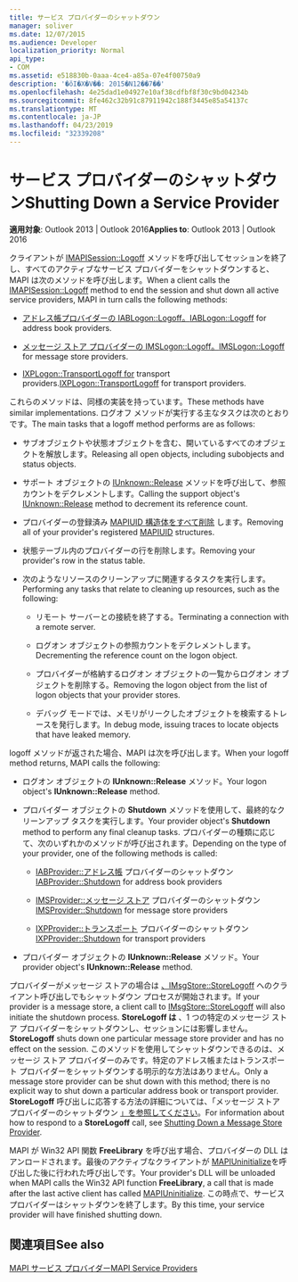 ```yaml
---
title: サービス プロバイダーのシャットダウン
manager: soliver
ms.date: 12/07/2015
ms.audience: Developer
localization_priority: Normal
api_type:
- COM
ms.assetid: e518830b-0aaa-4ce4-a85a-07e4f00750a9
description: '�ŏI�X�V��: 2015�N12��7��'
ms.openlocfilehash: 4e25dad1e04927e10af38cdfbf8f30c9bd04234b
ms.sourcegitcommit: 8fe462c32b91c87911942c188f3445e85a54137c
ms.translationtype: MT
ms.contentlocale: ja-JP
ms.lasthandoff: 04/23/2019
ms.locfileid: "32339208"
---
```

# <a name="shutting-down-a-service-provider"></a><span data-ttu-id="0dd71-103">サービス プロバイダーのシャットダウン</span><span class="sxs-lookup"><span data-stu-id="0dd71-103">Shutting Down a Service Provider</span></span>

 
  
<span data-ttu-id="0dd71-104">**適用対象**: Outlook 2013 | Outlook 2016</span><span class="sxs-lookup"><span data-stu-id="0dd71-104">**Applies to**: Outlook 2013 | Outlook 2016</span></span> 
  
<span data-ttu-id="0dd71-105">クライアントが [IMAPISession::Logoff](imapisession-logoff.md) メソッドを呼び出してセッションを終了し、すべてのアクティブなサービス プロバイダーをシャットダウンすると、MAPI は次のメソッドを呼び出します。</span><span class="sxs-lookup"><span data-stu-id="0dd71-105">When a client calls the [IMAPISession::Logoff](imapisession-logoff.md) method to end the session and shut down all active service providers, MAPI in turn calls the following methods:</span></span> 
  
- <span data-ttu-id="0dd71-106">[アドレス帳プロバイダーの IABLogon::Logoff。](iablogon-logoff.md)</span><span class="sxs-lookup"><span data-stu-id="0dd71-106">[IABLogon::Logoff](iablogon-logoff.md) for address book providers.</span></span> 
    
- <span data-ttu-id="0dd71-107">[メッセージ ストア プロバイダーの IMSLogon::Logoff。](imslogon-logoff.md)</span><span class="sxs-lookup"><span data-stu-id="0dd71-107">[IMSLogon::Logoff](imslogon-logoff.md) for message store providers.</span></span> 
    
- <span data-ttu-id="0dd71-108">[IXPLogon::TransportLogoff for](ixplogon-transportlogoff.md) transport providers.</span><span class="sxs-lookup"><span data-stu-id="0dd71-108">[IXPLogon::TransportLogoff](ixplogon-transportlogoff.md) for transport providers.</span></span> 
    
<span data-ttu-id="0dd71-109">これらのメソッドは、同様の実装を持っています。</span><span class="sxs-lookup"><span data-stu-id="0dd71-109">These methods have similar implementations.</span></span> <span data-ttu-id="0dd71-110">ログオフ メソッドが実行する主なタスクは次のとおりです。</span><span class="sxs-lookup"><span data-stu-id="0dd71-110">The main tasks that a logoff method performs are as follows:</span></span>
  
- <span data-ttu-id="0dd71-111">サブオブジェクトや状態オブジェクトを含む、開いているすべてのオブジェクトを解放します。</span><span class="sxs-lookup"><span data-stu-id="0dd71-111">Releasing all open objects, including subobjects and status objects.</span></span>
    
- <span data-ttu-id="0dd71-112">サポート オブジェクトの [IUnknown::Release](https://msdn.microsoft.com/library/4b494c6f-f0ee-4c35-ae45-ed956f40dc7a%28Office.15%29.aspx) メソッドを呼び出して、参照カウントをデクレメントします。</span><span class="sxs-lookup"><span data-stu-id="0dd71-112">Calling the support object's [IUnknown::Release](https://msdn.microsoft.com/library/4b494c6f-f0ee-4c35-ae45-ed956f40dc7a%28Office.15%29.aspx) method to decrement its reference count.</span></span> 
    
- <span data-ttu-id="0dd71-113">プロバイダーの登録済み [MAPIUID 構造体をすべて削除](mapiuid.md) します。</span><span class="sxs-lookup"><span data-stu-id="0dd71-113">Removing all of your provider's registered [MAPIUID](mapiuid.md) structures.</span></span> 
    
- <span data-ttu-id="0dd71-114">状態テーブル内のプロバイダーの行を削除します。</span><span class="sxs-lookup"><span data-stu-id="0dd71-114">Removing your provider's row in the status table.</span></span>
    
- <span data-ttu-id="0dd71-115">次のようなリソースのクリーンアップに関連するタスクを実行します。</span><span class="sxs-lookup"><span data-stu-id="0dd71-115">Performing any tasks that relate to cleaning up resources, such as the following:</span></span>
    
  - <span data-ttu-id="0dd71-116">リモート サーバーとの接続を終了する。</span><span class="sxs-lookup"><span data-stu-id="0dd71-116">Terminating a connection with a remote server.</span></span>
    
  - <span data-ttu-id="0dd71-117">ログオン オブジェクトの参照カウントをデクレメントします。</span><span class="sxs-lookup"><span data-stu-id="0dd71-117">Decrementing the reference count on the logon object.</span></span>
    
  - <span data-ttu-id="0dd71-118">プロバイダーが格納するログオン オブジェクトの一覧からログオン オブジェクトを削除する。</span><span class="sxs-lookup"><span data-stu-id="0dd71-118">Removing the logon object from the list of logon objects that your provider stores.</span></span>
    
  - <span data-ttu-id="0dd71-119">デバッグ モードでは、メモリがリークしたオブジェクトを検索するトレースを発行します。</span><span class="sxs-lookup"><span data-stu-id="0dd71-119">In debug mode, issuing traces to locate objects that have leaked memory.</span></span>
    
<span data-ttu-id="0dd71-120">logoff メソッドが返された場合、MAPI は次を呼び出します。</span><span class="sxs-lookup"><span data-stu-id="0dd71-120">When your logoff method returns, MAPI calls the following:</span></span>
  
- <span data-ttu-id="0dd71-121">ログオン オブジェクトの **IUnknown::Release** メソッド。</span><span class="sxs-lookup"><span data-stu-id="0dd71-121">Your logon object's **IUnknown::Release** method.</span></span> 
    
- <span data-ttu-id="0dd71-122">プロバイダー オブジェクトの **Shutdown** メソッドを使用して、最終的なクリーンアップ タスクを実行します。</span><span class="sxs-lookup"><span data-stu-id="0dd71-122">Your provider object's **Shutdown** method to perform any final cleanup tasks.</span></span> <span data-ttu-id="0dd71-123">プロバイダーの種類に応じて、次のいずれかのメソッドが呼び出されます。</span><span class="sxs-lookup"><span data-stu-id="0dd71-123">Depending on the type of your provider, one of the following methods is called:</span></span> 
    
  - <span data-ttu-id="0dd71-124">[IABProvider::アドレス帳](iabprovider-shutdown.md) プロバイダーのシャットダウン</span><span class="sxs-lookup"><span data-stu-id="0dd71-124">[IABProvider::Shutdown](iabprovider-shutdown.md) for address book providers</span></span> 
    
  - <span data-ttu-id="0dd71-125">[IMSProvider::メッセージ ストア](imsprovider-shutdown.md) プロバイダーのシャットダウン</span><span class="sxs-lookup"><span data-stu-id="0dd71-125">[IMSProvider::Shutdown](imsprovider-shutdown.md) for message store providers</span></span> 
    
  - <span data-ttu-id="0dd71-126">[IXPProvider::トランスポート](ixpprovider-shutdown.md) プロバイダーのシャットダウン</span><span class="sxs-lookup"><span data-stu-id="0dd71-126">[IXPProvider::Shutdown](ixpprovider-shutdown.md) for transport providers</span></span> 
    
- <span data-ttu-id="0dd71-127">プロバイダー オブジェクトの **IUnknown::Release** メソッド。</span><span class="sxs-lookup"><span data-stu-id="0dd71-127">Your provider object's **IUnknown::Release** method.</span></span> 
    
<span data-ttu-id="0dd71-128">プロバイダーがメッセージ ストアの場合は [、IMsgStore::StoreLogoff](imsgstore-storelogoff.md) へのクライアント呼び出しでもシャットダウン プロセスが開始されます。</span><span class="sxs-lookup"><span data-stu-id="0dd71-128">If your provider is a message store, a client call to [IMsgStore::StoreLogoff](imsgstore-storelogoff.md) will also initiate the shutdown process.</span></span> <span data-ttu-id="0dd71-129">**StoreLogoff は** 、1 つの特定のメッセージ ストア プロバイダーをシャットダウンし、セッションには影響しません。</span><span class="sxs-lookup"><span data-stu-id="0dd71-129">**StoreLogoff** shuts down one particular message store provider and has no effect on the session.</span></span> <span data-ttu-id="0dd71-130">このメソッドを使用してシャットダウンできるのは、メッセージ ストア プロバイダーのみです。特定のアドレス帳またはトランスポート プロバイダーをシャットダウンする明示的な方法はありません。</span><span class="sxs-lookup"><span data-stu-id="0dd71-130">Only a message store provider can be shut down with this method; there is no explicit way to shut down a particular address book or transport provider.</span></span> <span data-ttu-id="0dd71-131">**StoreLogoff** 呼び出しに応答する方法の詳細については、「メッセージ ストア プロバイダーのシャットダウン [」を参照してください](shutting-down-a-message-store-provider.md)。</span><span class="sxs-lookup"><span data-stu-id="0dd71-131">For information about how to respond to a **StoreLogoff** call, see [Shutting Down a Message Store Provider](shutting-down-a-message-store-provider.md).</span></span>
  
<span data-ttu-id="0dd71-132">MAPI が Win32 API 関数 **FreeLibrary** を呼び出す場合、プロバイダーの DLL はアンロードされます。最後のアクティブなクライアントが [MAPIUninitialize](mapiuninitialize.md)を呼び出した後に行われた呼び出しです。</span><span class="sxs-lookup"><span data-stu-id="0dd71-132">Your provider's DLL will be unloaded when MAPI calls the Win32 API function **FreeLibrary**, a call that is made after the last active client has called [MAPIUninitialize](mapiuninitialize.md).</span></span> <span data-ttu-id="0dd71-133">この時点で、サービス プロバイダーはシャットダウンを終了します。</span><span class="sxs-lookup"><span data-stu-id="0dd71-133">By this time, your service provider will have finished shutting down.</span></span> 
  
## <a name="see-also"></a><span data-ttu-id="0dd71-134">関連項目</span><span class="sxs-lookup"><span data-stu-id="0dd71-134">See also</span></span>



[<span data-ttu-id="0dd71-135">MAPI サービス プロバイダー</span><span class="sxs-lookup"><span data-stu-id="0dd71-135">MAPI Service Providers</span></span>](mapi-service-providers.md)

